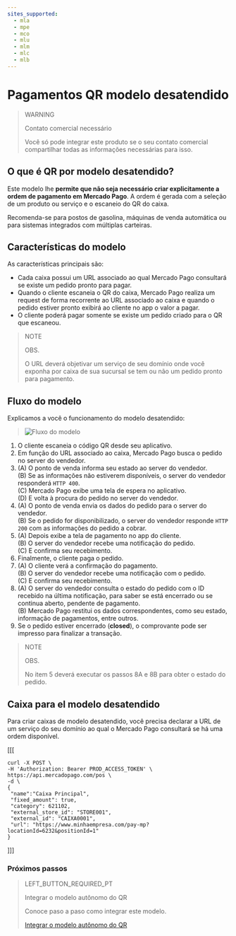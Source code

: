 ```yaml
---
sites_supported:
  - mla
  - mpe
  - mco
  - mlu
  - mlm
  - mlc
  - mlb
---
```


# Pagamentos QR modelo desatendido

> WARNING
>
> Contato comercial necessário
>
> Você só pode integrar este produto se o seu contato comercial compartilhar todas as informações necessárias para isso.

## O que é QR por modelo desatendido?

Este modelo lhe **permite que não seja necessário criar explicitamente a ordem de pagamento em Mercado Pago**. A ordem é gerada com a seleção de um produto ou serviço e o escaneio do QR do caixa. 

Recomenda-se para postos de gasolina, máquinas de venda automática ou para sistemas integrados com múltiplas carteiras. 

## Características do modelo

As características principais são: 

- Cada caixa possui um URL associado ao qual Mercado Pago consultará se existe um pedido pronto para pagar. 
- Quando o cliente escaneia o QR do caixa, Mercado Pago realiza um request de forma recorrente ao URL associado ao caixa e quando o pedido estiver pronto exibirá ao cliente no app o valor a pagar. 
- O cliente poderá pagar somente se existe um pedido criado para o QR que escaneou. 

> NOTE
> 
> OBS.
> 
> O URL deverá objetivar um serviço de seu domínio onde você exponha por caixa de sua sucursal se tem ou não um pedido pronto para pagamento. 

## Fluxo do modelo

Explicamos a você o funcionamento do modelo desatendido:

>![Fluxo do modelo](/images/qr-gas-station-flow.pt.png)

1. O cliente escaneia o código QR desde seu aplicativo.
2. Em função do URL associado ao caixa, Mercado Pago busca o pedido no server do  vendedor.
3. (A) O ponto de venda informa seu estado ao server do vendedor. <br/>
   (B) Se as informações não estiverem disponíveis, o server do vendedor responderá  `HTTP 400`.<br/>
   (C) Mercado Pago exibe uma tela de espera no aplicativo. <br/> 
   (D) E volta à procura do pedido no server do vendedor.
4. (A) O ponto de venda envia os dados do pedido para o server do vendedor. <br/>
   (B) Se o pedido for disponibilizado, o server do vendedor responde `HTTP 200` com as informações do pedido a cobrar.
5. (A) Depois exibe a tela de pagamento no app do cliente. <br/>
   (B) O server do vendedor recebe uma notificação do pedido. <br/> 
   (C) E confirma seu recebimento. 
6. Finalmente, o cliente paga o pedido. 
7. (A) O cliente verá a confirmação do pagamento. <br/>
   (B) O server do vendedor recebe uma notificação com o pedido. <br/>
   (C) E confirma seu recebimento. 
8. (A) O server do vendedor consulta o estado do pedido com o ID recebido na última notificação, para saber se está encerrado ou se continua aberto, pendente de pagamento. <br/>
   (B) Mercado Pago restitui os dados correspondentes, como seu estado, informação de pagamentos, entre outros. 
9. Se o pedido estiver encerrado (**closed**), o comprovante pode ser impresso para finalizar a transação. 

> NOTE
> 
> OBS.
> 
> No item 5 deverá executar os passos 8A e 8B para obter o estado do pedido. 


## Caixa para el modelo desatendido

Para criar caixas de modelo desatendido, você precisa declarar a URL de um serviço do seu domínio ao qual o Mercado Pago consultará se há uma ordem disponível.

[[[
 ```curl
curl -X POST \
-H 'Authorization: Bearer PROD_ACCESS_TOKEN' \
https://api.mercadopago.com/pos \
-d \
{
  "name":"Caixa Principal", 
  "fixed_amount": true,
  "category": 621102,
  "external_store_id": "STORE001",
  "external_id": "CAIXA0001",
  "url": "https://www.minhaempresa.com/pay-mp?locationId=6232&positionId=1"
}
```
]]]

### Próximos passos


> LEFT_BUTTON_REQUIRED_PT
>
> Integrar o modelo autônomo do QR
>
> Conoce paso a paso como integrar este modelo.
>
> [Integrar o modelo autônomo do QR](https://www.mercadopago[FAKER][URL][DOMAIN]/developers/pt/guides/in-person-payments/qr-code/qr-unattended/qr-unattended-part-b/)

